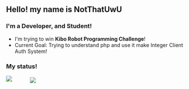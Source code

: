 ## Hello! my name is NotThatUwU

### I'm a Developer, and Student!
- I'm trying to win **Kibo Robot Programming Challenge**!
- Current Goal: Trying to understand php and use it make Integer Client Auth System!

### My status!
<img src="https://github-readme-stats.vercel.app/api?username=NotThatUwU&&show_icons=true&title_color=df36d8&icon_color=bb2acf&text_color=05f0f7&bg_color=151515">
<img align="center" style="margin-left: 45px;" src="https://github-readme-stats.vercel.app/api/top-langs/?username=NotThatUwU&layout=compact&theme=bear" />
